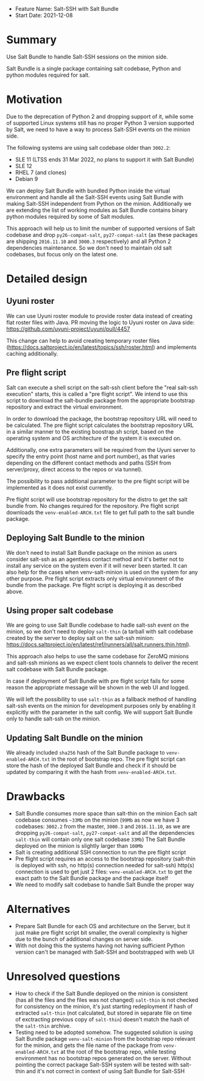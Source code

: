 - Feature Name: Salt-SSH with Salt Bundle
- Start Date: 2021-12-08

# Summary
[summary]: #summary

Use Salt Bundle to handle Salt-SSH sessions on the minion side.

Salt Bundle is a single package containing salt codebase, Python and python modules required for salt.

# Motivation
[motivation]: #motivation

Due to the deprecation of Python 2 and dropping support of it, while some of supported Linux systems still has no proper Python 3 version supported by Salt, we need to have a way to process Salt-SSH events on the minion side.

The following systems are using salt codebase older than `3002.2`:
- SLE 11 (LTSS ends 31 Mar 2022, no plans to support it with Salt Bundle)
- SLE 12
- RHEL 7 (and clones)
- Debian 9

We can deploy Salt Bundle with bundled Python inside the virtual environment and handle all the Salt-SSH events using Salt Bundle with making Salt-SSH independent from Python on the minion.
Additionally we are extending the list of working modules as Salt Bundle contains binary python modules required by some of Salt modules.

This approach will help us to limit the number of supported versions of Salt codebase and drop `py26-compat-salt`, `py27-compat-salt` (as these packages are shipping `2016.11.10` and `3000.3` respectively) and all Python 2 dependencies maintenance.
So we don't need to maintain old salt codebases, but focus only on the latest one.

# Detailed design
[design]: #detailed-design

## Uyuni roster

We can use Uyuni roster module to provide roster data instead of creating flat roster files with Java. PR moving the logic to Uyuni roster on Java side: https://github.com/uyuni-project/uyuni/pull/4457

This change can help to avoid creating temporary roster files (https://docs.saltproject.io/en/latest/topics/ssh/roster.html) and implements caching additionally.

## Pre flight script

Salt can execute a shell script on the salt-ssh client before the "real salt-ssh execution" starts, this is called a "pre flight script".
We intend to use this script to download the salt-bundle package from the appropriate bootstrap repository and extract the virtual environment.

In order to download the package, the bootstrap repository URL will need to be calculated.
The pre flight script calculates the bootstrap repository URL in a similar manner to the existing boostrap.sh script, based on the operating system and OS architecture of the system it is executed on.

Additionally, one extra parameters will be required from the Uyuni server to specify the entry point (host name and port number), as that varies depending on the different contact methods and paths (SSH from server/proxy, direct access to the repos or via tunnel).


The possibility to pass additional parameter to the pre flight script will be implemented as it does not exist currently.

Pre flight script will use bootstrap repository for the distro to get the salt bundle from. No changes required for the repository.
Pre flight script downloads the `venv-enabled-ARCH.txt` file to get full path to the salt bundle package.

## Deploying Salt Bundle to the minion

We don't need to install Salt Bundle package on the minion as users consider salt-ssh as an agentless contact method and it's better not to install any service on the system even if it will never been started.
It can also help for the cases when venv-salt-minion is used on the system for any other purpose.
Pre flight script extracts only virtual environment of the bundle from the package.
Pre flight script is deploying it as described above.

## Using proper salt codebase

We are going to use Salt Bundle codebase to hadle salt-ssh event on the minion, so we don't need to deploy `salt-thin` (a tarball with salt codebase created by the server to deploy salt on the salt-ssh minion: https://docs.saltproject.io/en/latest/ref/runners/all/salt.runners.thin.html).

This approach also helps to use the same codebase for ZeroMQ minions and salt-ssh minions as we expect client tools channels to deliver the recent salt codebase with Salt Bundle package.

In case if deployment of Salt Bundle with pre flight script fails for some reason the appropriate message will be shown in the web UI and logged.

We will left the possibility to use `salt-thin` as a fallback method of handling salt-ssh events on the minion for development purposes only by enabling it explicitly with the parameter in the salt config.
We will support Salt Bundle only to handle salt-ssh on the minion.

## Updating Salt Bundle on the minion

We already included `sha256` hash of the Salt Bundle package to `venv-enabled-ARCH.txt` in the root of bootstrap repo.
The pre flight script can store the hash of the deployed Salt Bundle and check if it should be updated by comparing it with the hash from `venv-enabled-ARCH.txt`.

# Drawbacks
[drawbacks]: #drawbacks

  * Salt Bundle consumes more space than salt-thin on the minion
    Each salt codebase consumes `~33Mb` on the minion (`99Mb` as now we have 3 codebases: `3002.2` from the master, `3000.3` and `2016.11.10`, as we are dropping `py26-compat-salt`, `py27-compat-salt` and all the dependencies `salt-thin` will contain only one salt codebase `33Mb`)
    The Salt Bundle deployed on the minion is slightly larger than `100Mb`
  * Salt is creating additional SSH connection to run the pre flight script 
  * Pre flight script requires an access to the bootstrap repository (salt-thin is deployed with ssh, no http(s) connection needed for salt-ssh)
    http(s) connection is used to get just 2 files: `venv-enabled-ARCH.txt` to get the exact path to the Salt Bundle package and the package itself
  * We need to modify salt codebase to handle Salt Bundle the proper way

# Alternatives
[alternatives]: #alternatives

- Prepare Salt Bundle for each OS and architecture on the Server, but it just make pre flight script bit smaller, the overall complexity is higher due to the bunch of additional changes on server side.
- With not doing this the systems having not having sufficient Python version can't be managed with Salt-SSH and bootstrapped with web UI

# Unresolved questions
[unresolved]: #unresolved-questions

- How to check if the Salt Bundle deployed on the minion is consistent (has all the files and the files was not changed)
  `salt-thin` is not checked for consistency on the minion, it's just starting redeployment if hash of extracted `salt-thin` (not calculated, but stored in separate file on time of exctracting previous copy of `salt-thin`) doesn't match the hash of the `salt-thin` archive.
- Testing need to be adopted somehow. The suggested solution is using Salt Bundle package `venv-salt-minion` from the bootstrap repo relevant for the minion, and gets the file name of the package from `venv-enabled-ARCH.txt` at the root of the bootstrap repo, while testing environment has no bootstrap repos generated on the server.
  Without pointing the correct package Salt-SSH system will be tested with salt-thin and it's not correct in context of using Salt Bundle for Salt-SSH

